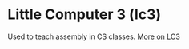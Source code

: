 # Little Computer 3 (lc3)

Used to teach assembly in CS classes. [More on LC3][wiki-lc3]

[wiki-lc3]: https://en.wikipedia.org/wiki/Little_Computer_3
